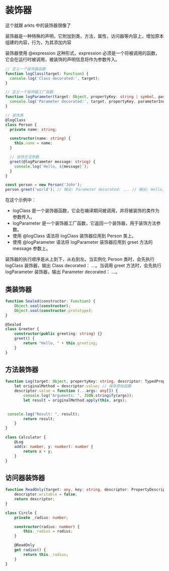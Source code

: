 <!--
 * @Author: shgopher shgopher@gmail.com
 * @Date: 2024-03-06 17:50:28
 * @LastEditors: shgopher shgopher@gmail.com
 * @LastEditTime: 2024-03-11 22:36:56
 * @FilePath: /TSFamily/ts/装饰器/README.md
 * @Description: 
 * 
 * Copyright (c) 2024 by shgopher, All Rights Reserved. 
-->
# 装饰器

这个就跟 arkts 中的装饰器很像了

装饰器是一种特殊的声明，它附加到类，方法，属性，访问器等内容上，增加原本组建的内容，行为，为其添加内容

装饰器使用 @expression 这种形式，expression 必须是一个将被调用的函数，它会在运行时被调用，被装饰的声明信息将作为参数传入。

```ts
// 定义一个装饰器函数
function logClass(target: Function) {
  console.log('Class decorated:', target);
}

// 定义一个装饰器工厂函数
function logParameter(target: Object, propertyKey: string | symbol, parameterIndex: number) {
  console.log('Parameter decorated:', target, propertyKey, parameterIndex);
}

// 装饰类
@logClass
class Person {
  private name: string;

  constructor(name: string) {
    this.name = name;
  }

  // 装饰方法参数
  greet(@logParameter message: string) {
    console.log(`Hello, ${message}`);
  }
}

const person = new Person('John');
person.greet('world'); // 输出: Parameter decorated: ... // 输出: Hello, world
```

在这个示例中：

- logClass 是一个装饰器函数，它会在编译期间被调用，并将被装饰的类作为参数传入。
- logParameter 是一个装饰器工厂函数，它返回一个装饰器，用于装饰方法参数。
- 使用 @logClass 语法将 logClass 装饰器应用到 Person 类上。
- 使用 @logParameter 语法将 logParameter 装饰器应用到 greet 方法的 message 参数上。

装饰器的执行顺序是从上到下，从右到左。当实例化 Person 类时，会先执行 logClass 装饰器，输出 Class decorated： ...。当调用 greet 方法时，会先执行 logParameter 装饰器，输出 Parameter decorated： ...。

## 类装饰器
```ts
function Sealed(constructor: Function) {
    Object.seal(constructor);
    Object.seal(constructor.prototype);
}

@Sealed
class Greeter {
    constructor(public greeting: string) {}
    greet() {
        return "Hello, " + this.greeting;
    }
}

```
## 方法装饰器
```ts
function Log(target: Object, propertyKey: string, descriptor: TypedPropertyDescriptor<any>) {
    let originalMethod = descriptor.value; // 保存原始函数
    descriptor.value = function (...args: any[]) {
        console.log("Arguments: ", JSON.stringify(args));
        let result = originalMethod.apply(this, args);
       

 console.log("Result: ", result);
        return result;
    }
}

class Calculator {
    @Log
    add(x: number, y: number): number {
        return x + y;
    }
}

```
## 访问器装饰器
```ts
function ReadOnly(target: any, key: string, descriptor: PropertyDescriptor) {
    descriptor.writable = false;
    return descriptor;
}

class Circle {
    private _radius: number;

    constructor(radius: number) {
        this._radius = radius;
    }

    @ReadOnly
    get radius() {
        return this._radius;
    }
}

```
